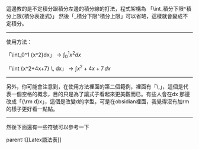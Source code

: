 這邊教的是不定積分跟積分左邊的積分線的打法，程式架構為
「\\int_積分下限^積分上限{積分表達式}」
然後「\_積分下限^積分上限」可以省略，這樣就會變成不定積分。
- - -
使用方法：

「\\int_0^1 {x^2}dx」$\rightarrow \int_0^1 {x^2}dx$

「\\int {x^2+4x+7} \\, dx」$\rightarrow \int{x^2+4x+7} \, dx$
- - -
另外，你可能會注意到，在使用方法裡面的第二個範例，裡面有「\\,」，這個是代表一個空格的概念，目的只是為了讓式子看起來更美觀而已。有些人會在dx 那邊改成「{\\rm d}x」，這個是改變d的字型，可是在obsidian裡面，我覺得沒有加rm的樣子更好看一點點。
- - - 
然後下面還有一些符號可以參考一下



parent::[[Latex語法表]]